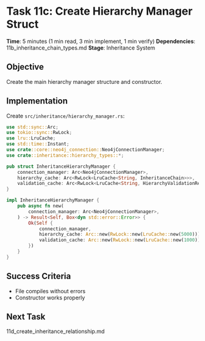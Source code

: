 # Task 11c: Create Hierarchy Manager Struct

**Time**: 5 minutes (1 min read, 3 min implement, 1 min verify)
**Dependencies**: 11b_inheritance_chain_types.md
**Stage**: Inheritance System

## Objective
Create the main hierarchy manager structure and constructor.

## Implementation
Create `src/inheritance/hierarchy_manager.rs`:

```rust
use std::sync::Arc;
use tokio::sync::RwLock;
use lru::LruCache;
use std::time::Instant;
use crate::core::neo4j_connection::Neo4jConnectionManager;
use crate::inheritance::hierarchy_types::*;

pub struct InheritanceHierarchyManager {
    connection_manager: Arc<Neo4jConnectionManager>,
    hierarchy_cache: Arc<RwLock<LruCache<String, InheritanceChain>>>,
    validation_cache: Arc<RwLock<LruCache<String, HierarchyValidationResult>>>,
}

impl InheritanceHierarchyManager {
    pub async fn new(
        connection_manager: Arc<Neo4jConnectionManager>,
    ) -> Result<Self, Box<dyn std::error::Error>> {
        Ok(Self {
            connection_manager,
            hierarchy_cache: Arc::new(RwLock::new(LruCache::new(5000))),
            validation_cache: Arc::new(RwLock::new(LruCache::new(1000))),
        })
    }
}
```

## Success Criteria
- File compiles without errors
- Constructor works properly

## Next Task
11d_create_inheritance_relationship.md